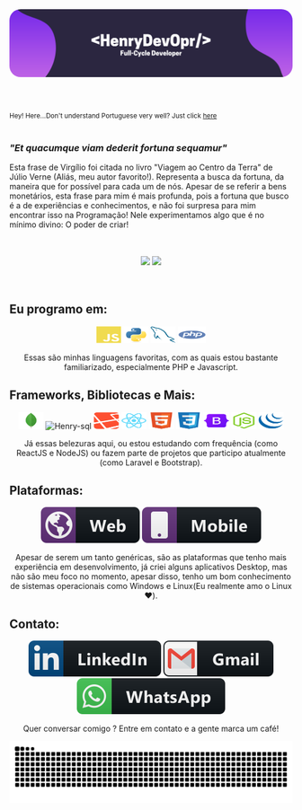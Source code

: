 <header>
    <kbd><img src="./assets/header.png" style="border-radius: 20px"></kbd>
</header>
<small>Hey! Here...Don't understand Portuguese very well? Just click <a href="/henrydevopr">here</a></small>
<br><br>
<p>
<h3><i>"Et quacumque viam dederit fortuna sequamur"</i></h3>
Esta frase de Virgílio foi citada no livro "Viagem ao Centro da Terra" de Júlio Verne (Aliás, meu autor favorito!). Representa a busca da fortuna, da maneira que for possível para cada um de nós. Apesar de se referir a bens monetários, esta frase para mim é mais profunda, pois a fortuna que busco é a de experiências e conhecimentos, e não foi surpresa para mim encontrar isso na Programação! Nele experimentamos algo que é no mínimo divino: O poder de criar!
</p>
<br><br>
<div align="center">
    <img height="180em" src="https://github-readme-stats.vercel.app/api?username=henrydevopr&show_icons=true&theme=dracula&include_all_commits=true&count_private=true"/>
    <img height="180em" src="https://github-readme-stats.vercel.app/api/top-langs/?username=henrydevopr&layout=compact&langs_count=7&theme=dracula"/>
</div>
<br><br>
<h2>Eu programo em:</h2>
<div align="center">
    <img alt="Henry-Js" height="30" width="45"
    src="https://raw.githubusercontent.com/devicons/devicon/master/icons/javascript/javascript-plain.svg">
    <img alt="Henry-Python" height="30" width="45" 
    src="https://raw.githubusercontent.com/devicons/devicon/master/icons/python/python-original.svg">
    <img alt="Henry-sql" height="30" width="45" 
    src="https://raw.githubusercontent.com/devicons/devicon/master/icons/mysql/mysql-original.svg">
    <img alt="Henry-PHP" height="30" width="50" 
    src="https://raw.githubusercontent.com/devicons/devicon/master/icons/php/php-plain.svg">
    <p>
    Essas são minhas linguagens favoritas, com as quais estou bastante familiarizado, especialmente PHP e Javascript.
    </p>
</div>
<h2>Frameworks, Bibliotecas e Mais:</h2>
<div align="center">
    <img alt="Henry-sql" height="30" width="45" 
    src="https://raw.githubusercontent.com/devicons/devicon/master/icons/mongodb/mongodb-original.svg">
    <img alt="Henry-sql" height="30" width="45" 
    src="https://cdn.jsdelivr.net/gh/devicons/devicon/icons/android/android-plain.svg">
    <img alt="Henry-Laravel" height="30" width="45" 
    src="https://raw.githubusercontent.com/devicons/devicon/master/icons/laravel/laravel-plain.svg">
    <img alt="Henry-React" height="30" width="45" 
    src="https://raw.githubusercontent.com/devicons/devicon/master/icons/react/react-original.svg">
    <img alt="Henry-HTML" height="30" width="45" 
    src="https://raw.githubusercontent.com/devicons/devicon/master/icons/html5/html5-original.svg">
    <img alt="Henry-CSS" height="30" width="45" 
    src="https://raw.githubusercontent.com/devicons/devicon/master/icons/css3/css3-original.svg">
    <img alt="Henry-boot" height="30" width="45" 
    src="https://raw.githubusercontent.com/devicons/devicon/master/icons/bootstrap/bootstrap-original.svg">
    <img alt="Henry-node" height="30" width="45" 
    src="https://raw.githubusercontent.com/devicons/devicon/master/icons/nodejs/nodejs-original.svg">
    <img alt="Henry-jquery" height="30" width="45" 
    src="https://raw.githubusercontent.com/devicons/devicon/master/icons/jquery/jquery-original.svg">
    <p>
    Já essas belezuras aqui, ou estou estudando com frequência (como ReactJS e NodeJS) ou fazem parte de projetos que participo atualmente (como Laravel e Bootstrap).
    </p>
</div>
<h2>Plataformas:</h2>
<div align="center">
    <img src="https://github.com/MikeCodesDotNET/ColoredBadges/raw/master/svg/dev/misc/web.svg" 
         alt="example badge">
    <img src="https://github.com/MikeCodesDotNET/ColoredBadges/raw/master/svg/dev/misc/mobile.svg" 
         alt="example badge">
    <p>
    Apesar de serem um tanto genéricas, são as plataformas que tenho mais experiência em desenvolvimento, já criei alguns aplicativos Desktop, mas não são meu foco no momento, apesar disso, tenho um bom conhecimento de sistemas operacionais como Windows e Linux(Eu realmente amo o Linux❤️).
    </p>
</div>
<h2>Contato:</h2>
<div align="center">
    <a href="https://linkedin.com/in/henrydevopr"><img src="https://github.com/MikeCodesDotNET/ColoredBadges/raw/master/svg/social/linkedin.svg" 
         alt="example badge"></a>
    <a href="mailto:ohenrydevopr@gmail.com"><img src="https://github.com/MikeCodesDotNET/ColoredBadges/raw/master/svg/social/gmail.svg" 
         alt="example badge"></a>
    <a href="https://wa.me/5541999493522?text=Olá Henrique! Te encontrei no Github!"><img src="https://github.com/MikeCodesDotNET/ColoredBadges/raw/master/svg/social/whatsapp.svg" 
         alt="example badge"></a>
    <p>Quer conversar comigo ? Entre em contato e a gente marca um café!</p>
</div>
<div align="center"><img src="https://github.com/henrydevopr/henrydevopr/blob/output/snake.svg" /></div>
